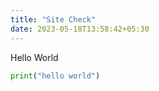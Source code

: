 ```yaml
---
title: "Site Check"
date: 2023-05-18T13:58:42+05:30
---
```


Hello World 

```python
print("hello world")
```